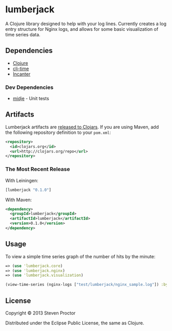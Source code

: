 # lumberjack

A Clojure library designed to help with your log lines.  Currently creates a log entry structure for Nginx logs, and allows for some basic visualization of time series data.

## Dependencies 


* [Clojure](http://clojure.org/)
* [clj-time](https://github.com/seancorfield/clj-time)
* [Incanter](http://incanter.org/)

### Dev Dependencies

* [midje](https://github.com/marick/Midje) - Unit tests


## Artifacts

Lumberjack artifacts are [released to Clojars](https://clojars.org/lumberjack). If you are using Maven, add the following repository
definition to your `pom.xml`:

``` xml
<repository>
  <id>clojars.org</id>
  <url>http://clojars.org/repo</url>
</repository>
```

### The Most Recent Release

With Leiningen:

``` clj
[lumberjack "0.1.0"]
```

With Maven:

``` xml
<dependency>
  <groupId>lumberjack</groupId>
  <artifactId>lumberjack</artifactId>
  <version>0.1.0</version>
</dependency>
```

## Usage

To view a simple time series graph of the number of hits by the minute:

``` clj
=> (use 'lumberjack.core)
=> (use 'lumberjack.nginx)
=> (use 'lumberjack.visualization)
``` 

``` clj
(view-time-series (nginx-logs ["test/lumberjack/nginx_sample.log"]) :by timestamp-minute :grouping-name "minute")
``` 

## License

Copyright © 2013 Steven Proctor

Distributed under the Eclipse Public License, the same as Clojure.
